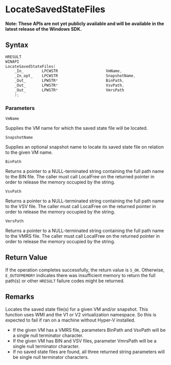 # LocateSavedStateFiles
**Note: These APIs are not yet publicly available and will be available in the latest release of the Windows SDK.**

## Syntax
```C
HRESULT 
WINAPI 
LocateSavedStateFiles( 
    _In_        LPCWSTR                     VmName, 
    _In_opt_    LPCWSTR                     SnapshotName, 
    _Out_       LPWSTR*                     BinPath, 
    _Out_       LPWSTR*                     VsvPath, 
    _Out_       LPWSTR*                     VmrsPath 
    ); 
```
### Parameters

`VmName`

Supplies the VM name for which the saved state file will be located.

`SnapshotName`

Supplies an optional snapshot name to locate its saved state file on relation to the given VM name. 

`BinPath`

Returns a pointer to a NULL-terminated string containing the full path name to the BIN file. The caller must call LocalFree on the returned pointer in order to release the memory occupied by the string. 

`VsvPath`

Returns a pointer to a NULL-terminated string containing the full path name to the VSV file. The caller must call LocalFree on the returned pointer in order to release the memory occupied by the string. 

`VmrsPath`

Returns a pointer to a NULL-terminated string containing the full path name to the VMRS file. The caller must call LocalFree on the returned pointer in order to release the memory occupied by the string. 

## Return Value

If the operation completes successfully, the return value is `S_OK`. Otherwise, `E_OUTOFMEMORY` indicates there was insufficient memory to return the full path(s) or other `HRESULT` failure codes might be returned.

## Remarks

Locates the saved state file(s) for a given VM and/or snapshot. This function uses WMI and the V1 or V2 virtualization namespace. So this is expected to fail if ran on a machine without Hyper-V installed. 
- If the given VM has a VMRS file, parameters BinPath and VsvPath will be a single null terminator character. 
- If the given VM has BIN and VSV files, parameter VmrsPath will be a single null terminator character. 
- If no saved state files are found, all three returned string parameters will be single null terminator characters. 